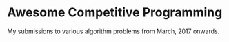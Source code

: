 # Awesome Competitive Programming

My submissions to various algorithm problems from March, 2017 onwards.